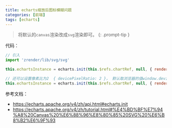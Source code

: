 ```yaml
---
title: echarts缩放后图标模糊问题
categories: [前端]
tags: [echarts]
---
```


> 将默认的`canvas`渲染改成`svg`渲染即可。
{: .prompt-tip }

代码：
```js
// 引入 
import 'zrender/lib/svg/svg'

this.echartsInstance = echarts.init(this.$refs.chartRef, null, { renderer: 'svg' })

// 还可以设置像素比为2  { devicePixelRatio: 2 }， 默认取浏览器的值window.devicePixelRatio，不过貌似效果不大
this.echartsInstance = echarts.init(this.$refs.chartRef, null, { renderer: 'svg', devicePixelRatio: 2 })
```

参考文档：
- https://echarts.apache.org/v4/zh/api.html#echarts.init
- https://echarts.apache.org/v4/zh/tutorial.html#%E4%BD%BF%E7%94%A8%20Canvas%20%E6%88%96%E8%80%85%20SVG%20%E6%B8%B2%E6%9F%93

